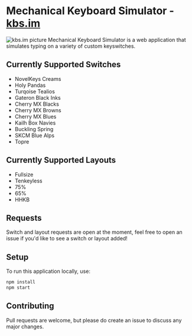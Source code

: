 # Mechanical Keyboard Simulator - [kbs.im](https://kbs.im)
![kbs.im picture](https://github.com/tplai/kbsim/blob/master/src/assets/images/demo.PNG)
Mechanical Keyboard Simulator is a web application that simulates typing on a variety of custom keyswitches.

## Currently Supported Switches
- NovelKeys Creams
- Holy Pandas
- Turqoise Tealios
- Gateron Black Inks
- Cherry MX Blacks
- Cherry MX Browns
- Cherry MX Blues
- Kailh Box Navies
- Buckling Spring
- SKCM Blue Alps
- Topre

## Currently Supported Layouts
- Fullsize
- Tenkeyless
- 75%
- 65%
- HHKB

## Requests
Switch and layout requests are open at the moment, feel free to open an issue if you'd like to see a switch or layout added!

## Setup
To run this application locally, use:

```bash
npm install
npm start
```

## Contributing
Pull requests are welcome, but please do create an issue to discuss any major changes.
